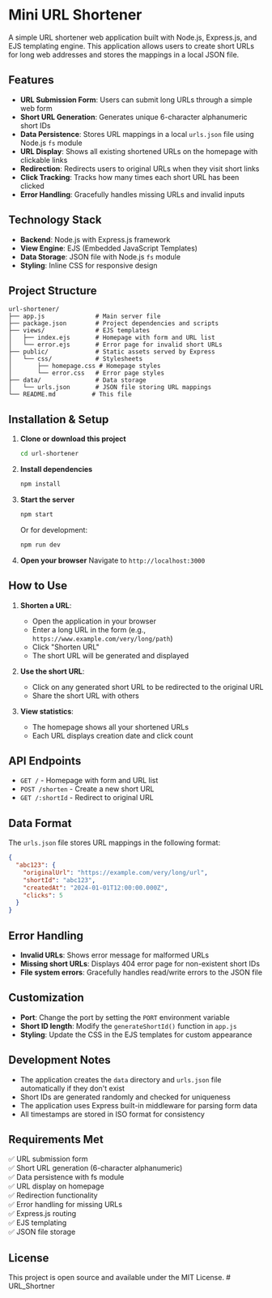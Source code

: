 # Mini URL Shortener

A simple URL shortener web application built with Node.js, Express.js, and EJS templating engine. This application allows users to create short URLs for long web addresses and stores the mappings in a local JSON file.

## Features

- **URL Submission Form**: Users can submit long URLs through a simple web form
- **Short URL Generation**: Generates unique 6-character alphanumeric short IDs
- **Data Persistence**: Stores URL mappings in a local `urls.json` file using Node.js `fs` module
- **URL Display**: Shows all existing shortened URLs on the homepage with clickable links
- **Redirection**: Redirects users to original URLs when they visit short links
- **Click Tracking**: Tracks how many times each short URL has been clicked
- **Error Handling**: Gracefully handles missing URLs and invalid inputs

## Technology Stack

- **Backend**: Node.js with Express.js framework
- **View Engine**: EJS (Embedded JavaScript Templates)
- **Data Storage**: JSON file with Node.js `fs` module
- **Styling**: Inline CSS for responsive design

## Project Structure

```
url-shortener/
├── app.js              # Main server file
├── package.json        # Project dependencies and scripts
├── views/              # EJS templates
│   ├── index.ejs       # Homepage with form and URL list
│   └── error.ejs       # Error page for invalid short URLs
├── public/             # Static assets served by Express
│   └── css/            # Stylesheets
│       ├── homepage.css # Homepage styles
│       └── error.css   # Error page styles
├── data/               # Data storage
│   └── urls.json       # JSON file storing URL mappings
└── README.md          # This file
```

## Installation & Setup

1. **Clone or download this project**
   ```bash
   cd url-shortener
   ```

2. **Install dependencies**
   ```bash
   npm install
   ```

3. **Start the server**
   ```bash
   npm start
   ```
   
   Or for development:
   ```bash
   npm run dev
   ```

4. **Open your browser**
   Navigate to `http://localhost:3000`

## How to Use

1. **Shorten a URL**:
   - Open the application in your browser
   - Enter a long URL in the form (e.g., `https://www.example.com/very/long/path`)
   - Click "Shorten URL"
   - The short URL will be generated and displayed

2. **Use the short URL**:
   - Click on any generated short URL to be redirected to the original URL
   - Share the short URL with others

3. **View statistics**:
   - The homepage shows all your shortened URLs
   - Each URL displays creation date and click count

## API Endpoints

- `GET /` - Homepage with form and URL list
- `POST /shorten` - Create a new short URL
- `GET /:shortId` - Redirect to original URL

## Data Format

The `urls.json` file stores URL mappings in the following format:

```json
{
  "abc123": {
    "originalUrl": "https://example.com/very/long/url",
    "shortId": "abc123",
    "createdAt": "2024-01-01T12:00:00.000Z",
    "clicks": 5
  }
}
```

## Error Handling

- **Invalid URLs**: Shows error message for malformed URLs
- **Missing short URLs**: Displays 404 error page for non-existent short IDs
- **File system errors**: Gracefully handles read/write errors to the JSON file

## Customization

- **Port**: Change the port by setting the `PORT` environment variable
- **Short ID length**: Modify the `generateShortId()` function in `app.js`
- **Styling**: Update the CSS in the EJS templates for custom appearance

## Development Notes

- The application creates the `data` directory and `urls.json` file automatically if they don't exist
- Short IDs are generated randomly and checked for uniqueness
- The application uses Express built-in middleware for parsing form data
- All timestamps are stored in ISO format for consistency

## Requirements Met

✅ URL submission form  
✅ Short URL generation (6-character alphanumeric)  
✅ Data persistence with fs module  
✅ URL display on homepage  
✅ Redirection functionality  
✅ Error handling for missing URLs  
✅ Express.js routing  
✅ EJS templating  
✅ JSON file storage  

## License

This project is open source and available under the MIT License.
#   U R L _ S h o r t n e r  
 